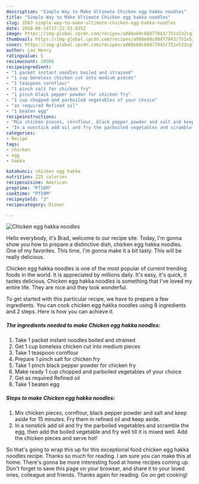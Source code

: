 ```yaml
---
description: "Simple Way to Make Ultimate Chicken egg hakka noodles"
title: "Simple Way to Make Ultimate Chicken egg hakka noodles"
slug: 3563-simple-way-to-make-ultimate-chicken-egg-hakka-noodles
date: 2020-08-14T17:22:53.835Z
image: https://img-global.cpcdn.com/recipes/a088e60c08d77043/751x532cq70/chicken-egg-hakka-noodles-recipe-main-photo.jpg
thumbnail: https://img-global.cpcdn.com/recipes/a088e60c08d77043/751x532cq70/chicken-egg-hakka-noodles-recipe-main-photo.jpg
cover: https://img-global.cpcdn.com/recipes/a088e60c08d77043/751x532cq70/chicken-egg-hakka-noodles-recipe-main-photo.jpg
author: Lou Henry
ratingvalue: 5
reviewcount: 10560
recipeingredient:
- "1 packet instant noodles boiled and strained"
- "1 cup boneless chicken cut into medium pieces"
- "1 teaspoon cornflour"
- "1 pinch salt for chicken fry"
- "1 pinch black pepper powder for chicken fry"
- "1 cup chopped and parboiled vegetables of your choice"
- "as required Refined oil"
- "1 beaten egg"
recipeinstructions:
- "Mix chicken pieces, cornflour, black pepper powder and salt and keep aside for 15 minutes. Fry them in refined oil and keep aside."
- "In a nonstick add oil and fry the parboiled vegetables and scramble the egg, then add the boiled vegetable and fry well till it is mixed well. Add the chicken pieces and serve hot!"
categories:
- Recipe
tags:
- chicken
- egg
- hakka

katakunci: chicken egg hakka 
nutrition: 225 calories
recipecuisine: American
preptime: "PT26M"
cooktime: "PT59M"
recipeyield: "3"
recipecategory: Dinner

---
```



![Chicken egg hakka noodles](https://img-global.cpcdn.com/recipes/a088e60c08d77043/751x532cq70/chicken-egg-hakka-noodles-recipe-main-photo.jpg)

Hello everybody, it's Brad, welcome to our recipe site. Today, I'm gonna show you how to prepare a distinctive dish, chicken egg hakka noodles. One of my favorites. This time, I'm gonna make it a bit tasty. This will be really delicious.



Chicken egg hakka noodles is one of the most popular of current trending foods in the world. It is appreciated by millions daily. It's easy, it's quick, it tastes delicious. Chicken egg hakka noodles is something that I've loved my entire life. They are nice and they look wonderful.


To get started with this particular recipe, we have to prepare a few ingredients. You can cook chicken egg hakka noodles using 8 ingredients and 2 steps. Here is how you can achieve it.

<!--inarticleads1-->

##### The ingredients needed to make Chicken egg hakka noodles:

1. Take 1 packet instant noodles boiled and strained
1. Get 1 cup boneless chicken cut into medium pieces
1. Take 1 teaspoon cornflour
1. Prepare 1 pinch salt for chicken fry
1. Take 1 pinch black pepper powder for chicken fry
1. Make ready 1 cup chopped and parboiled vegetables of your choice
1. Get as required Refined oil
1. Take 1 beaten egg




<!--inarticleads2-->

##### Steps to make Chicken egg hakka noodles:

1. Mix chicken pieces, cornflour, black pepper powder and salt and keep aside for 15 minutes. Fry them in refined oil and keep aside.
1. In a nonstick add oil and fry the parboiled vegetables and scramble the egg, then add the boiled vegetable and fry well till it is mixed well. Add the chicken pieces and serve hot!




So that's going to wrap this up for this exceptional food chicken egg hakka noodles recipe. Thanks so much for reading. I am sure you can make this at home. There's gonna be more interesting food at home recipes coming up. Don't forget to save this page on your browser, and share it to your loved ones, colleague and friends. Thanks again for reading. Go on get cooking!

